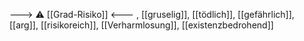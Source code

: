 ---> ⚠️ [[Grad-Risiko]] <---
, [[gruselig]], [[tödlich]], [[gefährlich]], [[arg]], [[risikoreich]], [[Verharmlosung]], [[existenzbedrohend]]